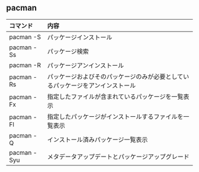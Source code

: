 ## pacman

|コマンド|内容|
|:---|:---|
|pacman -S|パッケージインストール|
|pacman -Ss|パッケージ検索|
|pacman -R|パッケージアンインストール|
|pacman -Rs|パッケージおよびそのパッケージのみが必要としているパッケージをアンインストール|
|pacman -Fx|指定したファイルが含まれているパッケージを一覧表示|
|pacman -Fl|指定したパッケージがインストールするファイルを一覧表示|
|pacman -Q|インストール済みパッケージ一覧表示|
|pacman -Syu|メタデータアップデートとパッケージアップグレード|
